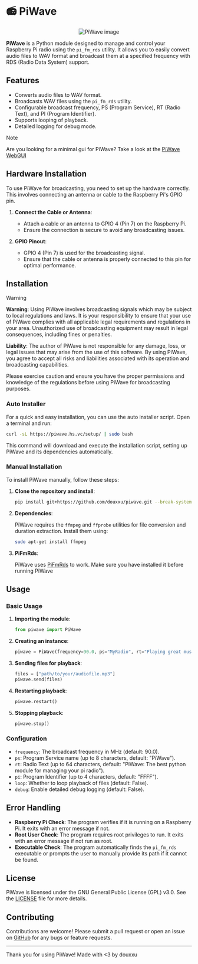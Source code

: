 # 📻 PiWave

<div align=center>

![PiWave image](https://piwave.hs.vc/static/img/logo.png)

</div>


**PiWave** is a Python module designed to manage and control your Raspberry Pi radio using the `pi_fm_rds` utility. It allows you to easily convert audio files to WAV format and broadcast them at a specified frequency with RDS (Radio Data System) support.

## Features

- Converts audio files to WAV format.
- Broadcasts WAV files using the `pi_fm_rds` utility.
- Configurable broadcast frequency, PS (Program Service), RT (Radio Text), and PI (Program Identifier).
- Supports looping of playback.
- Detailed logging for debug mode.

> [!NOTE]
> Are you looking for a minimal gui for PiWave?
> Take a look at the [PiWave WebGUI](https://github.com/douxxu/piwave-webgui)

## Hardware Installation

To use PiWave for broadcasting, you need to set up the hardware correctly. This involves connecting an antenna or cable to the Raspberry Pi's GPIO pin.

1. **Connect the Cable or Antenna**:
    - Attach a cable or an antenna to GPIO 4 (Pin 7) on the Raspberry Pi.
    - Ensure the connection is secure to avoid any broadcasting issues.

2. **GPIO Pinout**:
    - GPIO 4 (Pin 7) is used for the broadcasting signal.
    - Ensure that the cable or antenna is properly connected to this pin for optimal performance.

## Installation

> [!WARNING]
> **Warning**: Using PiWave involves broadcasting signals which may be subject to local regulations and laws. It is your responsibility to ensure that your use of PiWave complies with all applicable legal requirements and regulations in your area. Unauthorized use of broadcasting equipment may result in legal consequences, including fines or penalties.
>
> **Liability**: The author of PiWave is not responsible for any damage, loss, or legal issues that may arise from the use of this software. By using PiWave, you agree to accept all risks and liabilities associated with its operation and broadcasting capabilities.
>
> Please exercise caution and ensure you have the proper permissions and knowledge of the regulations before using PiWave for broadcasting purposes.

### Auto Installer

For a quick and easy installation, you can use the auto installer script. Open a terminal and run:

```bash
curl -sL https://piwave.hs.vc/setup/ | sudo bash
```

This command will download and execute the installation script, setting up PiWave and its dependencies automatically.

### Manual Installation

To install PiWave manually, follow these steps:

1. **Clone the repository and install**:

    ```bash
    pip install git+https://github.com/douxxu/piwave.git --break-system-packages
    ```

2. **Dependencies**:

    PiWave requires the `ffmpeg` and `ffprobe` utilities for file conversion and duration extraction. Install them using:

    ```bash
    sudo apt-get install ffmpeg
    ```
3. **PiFmRds**:

   PiWave uses [PiFmRds](https://github.com/ChristopheJacquet/PiFmRds) to work. Make sure you have installed it before running PiWave

## Usage

### Basic Usage

1. **Importing the module**:

    ```python
    from piwave import PiWave
    ```

2. **Creating an instance**:

    ```python
    piwave = PiWave(frequency=90.0, ps="MyRadio", rt="Playing great music", pi="ABCD", loop=True, debug=True)
    ```

3. **Sending files for playback**:

    ```python
    files = ["path/to/your/audiofile.mp3"]
    piwave.send(files)
    ```

4. **Restarting playback**:

    ```python
    piwave.restart()
    ```

5. **Stopping playback**:

    ```python
    piwave.stop()
    ```

### Configuration

- `frequency`: The broadcast frequency in MHz (default: 90.0).
- `ps`: Program Service name (up to 8 characters, default: "PiWave").
- `rt`: Radio Text (up to 64 characters, default: "PiWave: The best python module for managing your pi radio").
- `pi`: Program Identifier (up to 4 characters, default: "FFFF").
- `loop`: Whether to loop playback of files (default: False).
- `debug`: Enable detailed debug logging (default: False).

## Error Handling

- **Raspberry Pi Check**: The program verifies if it is running on a Raspberry Pi. It exits with an error message if not.
- **Root User Check**: The program requires root privileges to run. It exits with an error message if not run as root.
- **Executable Check**: The program automatically finds the `pi_fm_rds` executable or prompts the user to manually provide its path if it cannot be found.

## License

PiWave is licensed under the GNU General Public License (GPL) v3.0. See the [LICENSE](LICENSE) file for more details.

## Contributing

Contributions are welcome! Please submit a pull request or open an issue on [GitHub](https://github.com/douxxu/piwave/issues) for any bugs or feature requests.

---

Thank you for using PiWave!
Made with <3 by douxxu

